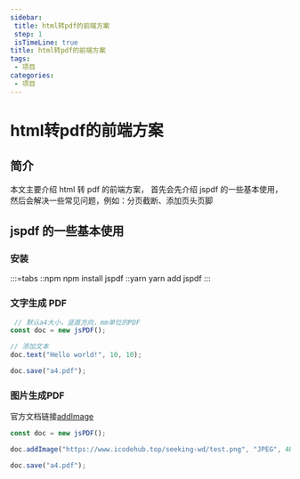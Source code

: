 ```yaml
---
sidebar: 
 title: html转pdf的前端方案
 step: 1
 isTimeLine: true
title: html转pdf的前端方案
tags:
 - 项目
categories:
 - 项目
---
```


# html转pdf的前端方案

## 简介
本文主要介绍 html 转 pdf 的前端方案， 首先会先介绍 jspdf 的一些基本使用， 然后会解决一些常见问题，例如：分页截断、添加页头页脚


## jspdf 的一些基本使用

### 安装
:::=tabs
::npm
npm install jspdf
::yarn
yarn add jspdf
:::

### 文字生成 PDF
```js
 // 默认a4大小，竖直方向，mm单位的PDF
const doc = new jsPDF();

// 添加文本
doc.text("Hello world!", 10, 10);

doc.save("a4.pdf");
```

### 图片生成PDF
官方文档链接[addImage](https://artskydj.github.io/jsPDF/docs/module-addImage.html)

```js
const doc = new jsPDF();

doc.addImage("https://www.icodehub.top/seeking-wd/test.png", "JPEG", 40, 10, 100, 100);

doc.save("a4.pdf");
```

